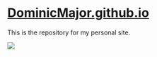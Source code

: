 # <a href="http://dominicmajor.github.io/">DominicMajor.github.io</a>

This is the repository for my personal site.

<img src="http://i.imgur.com/CM3d4Jk.jpg?1" />
